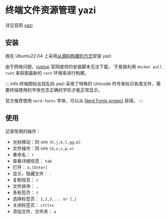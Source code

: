 # 终端文件资源管理 yazi

详见官网 [yazi](https://yazi-rs.github.io/)

## 安装

我在 Ubuntu22.04 上采用[从源码构建的方式](https://yazi-rs.github.io/docs/installation#source)安装 yazi 

由于网络问题，[rustup](https://rustup.rs/) 官网提供的安装脚本无法下载，
于是我利用 `docker pull rust` 来获取最新的 `rust` 环境来进行构建。

::: info 终端图标出现乱码
yazi 采用了特殊的 Unicode 符号来标识各类文件，需要终端使用的字体包含正确的字形才能正常显示。

官方推荐使用 `nerd-fonts` 字体，可以从 [Nerd Fonts project](https://www.nerdfonts.com/) 获得。
:::

## 使用

记录常用的操作：

- 光标移动：同 vim `(h,j,k,l,gg,G)`
- 文件操作：同 vim `(d,x,c,p,v)`
- 重命名： `r`
- 查看详细信息： `tab`
- 打开： `o,[Enter]`
- 显示，隐藏文件： `.`
- 复制信息： `c`
- 文件排序： `,`
- 多标签页： `t`
- 选择标签页： `1,2,3,... or [,]`
- 关闭标签页： `ctrl+c`
- 添加文件、文件夹： `a`
